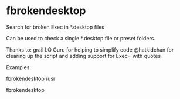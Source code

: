 # fbrokendesktop
Search for broken Exec in *.desktop files

Can be used to check a single *.desktop file or preset folders.

Thanks to:
grail LQ Guru for helping to simplify code
@hatkidchan for clearing up the script and adding support for Exec= with quotes

Examples:

fbrokendesktop /usr

fbrokendesktop
